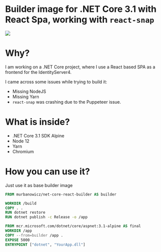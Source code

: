 # Builder image for .NET Core 3.1 with React Spa, working with `react-snap`

![](https://github.com/murbanowicz/net-core-react-builder/workflows/CI/badge.svg)

# Why?

I am working on a .NET Core project, 
where I use a React based SPA as a frontend for the IdentityServer4.

I came across some issues while trying to build it:
* Missing NodeJS
* Missing Yarn
* `react-snap` was crashing due to the Puppeteer issue.

# What is inside?

* .NET Core 3.1 SDK Alpine
* Node 12
* Yarn
* Chromium

# How you can use it?

Just use it as base builder image

```dockerfile
FROM murbanowicz/net-core-react-builder AS builder

WORKDIR /build
COPY . .
RUN dotnet restore
RUN dotnet publish -c Release -o /app

FROM mcr.microsoft.com/dotnet/core/aspnet:3.1-alpine AS final
WORKDIR /app
COPY --from=builder /app .
EXPOSE 5000
ENTRYPOINT ["dotnet", "YourApp.dll"]
```

